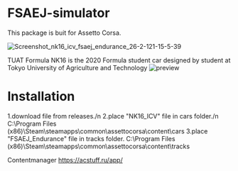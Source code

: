 # FSAEJ-simulator

This package is buit for Assetto Corsa.

![Screenshot_nk16_icv_fsaej_endurance_26-2-121-15-5-39](https://user-images.githubusercontent.com/81402033/112589646-d1942780-8e44-11eb-8bea-9b0e71ca5ab1.jpg)

TUAT Formula NK16 is the 2020 Formula student car designed by student at Tokyo University of Agriculture and Technology
![preview](https://user-images.githubusercontent.com/81402033/112591112-33ee2780-8e47-11eb-951c-396fc2bc2778.jpg)

# Installation
1.download file from releases./n
2.place "NK16_ICV" file in cars folder./n
C:\Program Files (x86)\Steam\steamapps\common\assettocorsa\content\cars
3.place "FSAEJ_Endurance" file in tracks folder.
C:\Program Files (x86)\Steam\steamapps\common\assettocorsa\content\tracks

Contentmanager
https://acstuff.ru/app/
